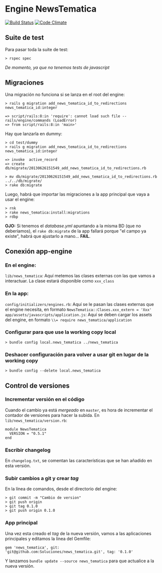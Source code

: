 # Engine NewsTematica

[![Build Status](https://travis-ci.org/Soluciones/news_tematica.svg)](https://travis-ci.org/Soluciones/news_tematica)
[![Code Climate](https://codeclimate.com/github/Soluciones/news_tematica.png)](https://codeclimate.com/github/Soluciones/news_tematica)

## Suite de test

Para pasar toda la suite de test:

    > rspec spec

_De momento, ya que no tenemos tests de javascript_

## Migraciones

Una migración no funciona si se lanza en el root del engine:

    > rails g migration add_news_tematica_id_to_redirections news_tematica_id:integer

    => script/rails:8:in 'require': cannot load such file -- rails/engine/commands (LoadError)
    => from script/rails:8:in 'main>'

Hay que lanzarla en dummy:

    > cd test/dummy
    > rails g migration add_news_tematica_id_to_redirections news_tematica_id:integer

    => invoke  active_record
    => create    db/migrate/20130626151549_add_news_tematica_id_to_redirections.rb

    > mv db/migrate/20130626151549_add_news_tematica_id_to_redirections.rb ../../db/migrate/
    > rake db:migrate


Luego, habrá que importar las migraciones a la app principal que vaya a usar el engine:

    > rnk
    > rake news_tematica:install:migrations
    > rdbp


**OJO:** Si tenemos el *database.yml* apuntando a la misma BD (que no deberíamos), el `rake db:migrate` de la app fallará porque "el campo ya existe", habrá que ajustarlo a mano... **FAIL**.


## Conexión app-engine

### En el engine:

`lib/news_tematica`: Aquí metemos las clases externas con las que vamos a interactuar. La clase estará disponible como `xxx_class`


### En la app:

`config/initializers/engines.rb`: Aquí se le pasan las clases externas que el engine necesita, en formato `NewsTematica::Clases.xxx_extern = 'Xxx'`
`app/assets/javascripts/application.js`: Aquí se deben cargar los assets del engine, en formato `\\= require news_tematica/application`

### Configurar para que use la working copy local

    > bundle config local.news_tematica ../news_tematica

### Deshacer configuración para volver a usar git en lugar de la working copy

    > bundle config --delete local.news_tematica

## Control de versiones

### Incrementar versión en el código

Cuando el cambio ya está _mergeado_ en `master`, es hora de incrementar el contador de versiones para hacer la subida. En `lib/news_tematica/version.rb`:

    module NewsTematica
      VERSION = "0.5.1"
    end

### Escribir changelog

En `changelog.txt`, se comentan las características que se han añadido en esta versión.

###  Subir cambios a git y crear _tag_

En la línea de comandos, desde el directorio del engine:

    > git commit -m "Cambio de version"
    > git push origin
    > git tag 0.1.0
    > git push origin 0.1.0

### App principal

Una vez esta creado el _tag_ de la nueva versión, vamos a las aplicaciones principales y editamos la línea del Gemfile:

    gem 'news_tematica', git: 'git@github.com:Soluciones/news_tematica.git', tag: '0.1.0'


Y lanzamos `bundle update --source news_tematica` para que actualice a la nueva versión.
